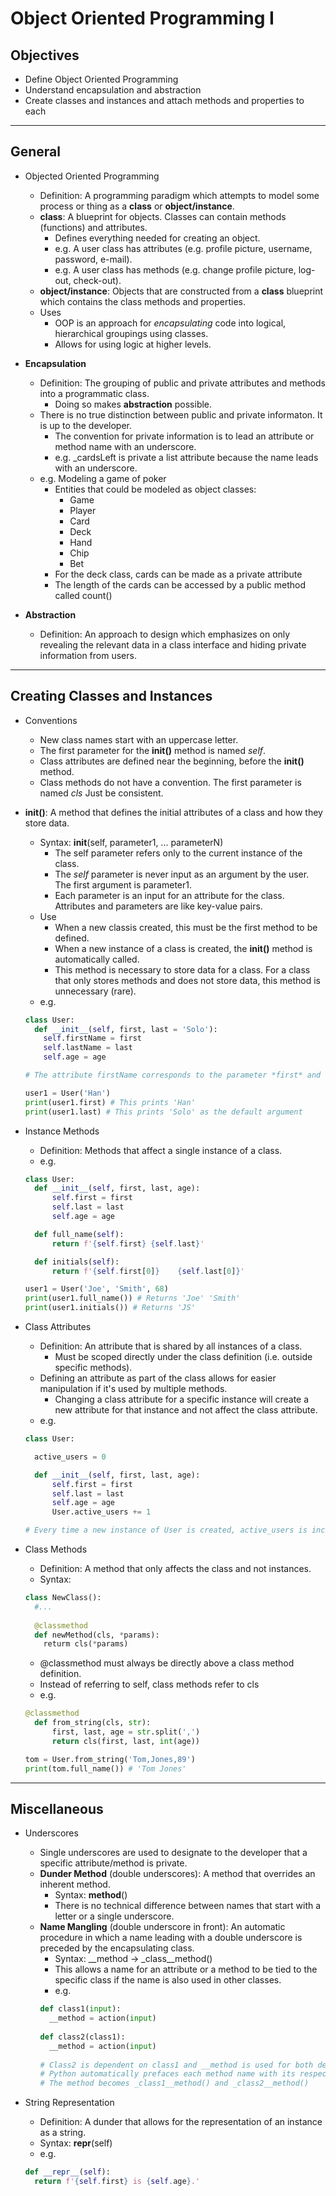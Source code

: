 # Object Oriented Programming I

## Objectives

- Define Object Oriented Programming
- Understand encapsulation and abstraction
- Create classes and instances and attach methods and properties to each

---

## General

- Objected Oriented Programming
  - Definition:  A programming paradigm which attempts to model some process or thing as a **class** or **object/instance**.
  - **class**:  A blueprint for objects.  Classes can contain methods (functions) and attributes.
    - Defines everything needed for creating an object.
    - e.g.  A user class has attributes (e.g. profile picture, username, password, e-mail).
    - e.g.  A user class has methods (e.g. change profile picture, log-out, check-out).
  - **object/instance**:  Objects that are constructed from a **class** blueprint which contains the class methods and properties.
  - Uses
    - OOP is an approach for *encapsulating* code into logical, hierarchical groupings using classes.
    - Allows for using logic at higher levels.

- **Encapsulation**
  - Definition:  The grouping of public and private attributes and methods into a programmatic class.
    - Doing so makes **abstraction** possible.
  - There is no true distinction between public and private informaton.  It is up to the developer.
    - The convention for private information is to lead an attribute or method name with an underscore.
    - e.g.  _cardsLeft is private a list attribute because the name leads with an underscore.
  - e.g.  Modeling a game of poker
    - Entities that could be modeled as object classes:
      - Game
      - Player
      - Card
      - Deck
      - Hand
      - Chip
      - Bet
    - For the deck class, cards can be made as a private attribute
    - The length of the cards can be accessed by a public method called count()

- **Abstraction**
  - Definition:  An approach to design which emphasizes on only revealing the relevant data in a class interface and hiding private information from users.

---

## Creating Classes and Instances

- Conventions
  - New class names start with an uppercase letter.
  - The first parameter for the **__init__()** method is named *self*.
  - Class attributes are defined near the beginning, before the **__init__()** method.
  - Class methods do not have a convention.  The first parameter is named *cls*  Just be consistent.

- **__init__()**:  A method that defines the initial attributes of a class and how they store data.
  - Syntax:  __init__(self, parameter1, ... parameterN)
    - The self parameter refers only to the current instance of the class.
    - The *self* parameter is never input as an argument by the user.  The first argument is parameter1.
    - Each parameter is an input for an attribute for the class.  Attributes and parameters are like key-value pairs.
  - Use
    - When a new classis created, this must be the first method to be defined.
    - When a new instance of a class is created, the **__init__()** method is automatically called.
    - This method is necessary to store data for a class.  For a class that only stores methods and does not store data, this method is unnecessary (rare).
  - e.g.
  ```python
  class User:
    def __init__(self, first, last = 'Solo'):
      self.firstName = first
      self.lastName = last
      self.age = age
  
  # The attribute firstName corresponds to the parameter *first* and so on.
  
  user1 = User('Han')
  print(user1.first) # This prints 'Han'
  print(user1.last) # This prints 'Solo' as the default argument
  ```

- Instance Methods
  - Definition:  Methods that affect a single instance of a class.
  - e.g.
  ```python
  class User:
    def __init__(self, first, last, age):
        self.first = first
        self.last = last
        self.age = age

    def full_name(self):
        return f'{self.first} {self.last}'

    def initials(self):
        return f'{self.first[0]}    {self.last[0]}'
  
  user1 = User('Joe', 'Smith', 68)
  print(user1.full_name()) # Returns 'Joe' 'Smith'
  print(user1.initials()) # Returns 'JS'
  ```

- Class Attributes
  - Definition:  An attribute that is shared by all instances of a class.
    - Must be scoped directly under the class definition (i.e. outside specific methods).
  - Defining an attribute as part of the class allows for easier manipulation if it's used by multiple methods.
    - Changing a class attribute for a specific instance will create a new attribute for that instance and not affect the class attribute.
  - e.g.
  ```python
  class User:

    active_users = 0

    def __init__(self, first, last, age):
        self.first = first
        self.last = last
        self.age = age
        User.active_users += 1
  
  # Every time a new instance of User is created, active_users is increased by 1.
  ```

- Class Methods
  - Definition:  A method that only affects the class and not instances.
  - Syntax:
  ```python
  class NewClass():
    #...
    
    @classmethod
    def newMethod(cls, *params):
      returm cls(*params)
  ```
    - @classmethod must always be directly above a class method definition.
    - Instead of referring to self, class methods refer to cls
  - e.g.
  ```python
  @classmethod
    def from_string(cls, str):
        first, last, age = str.split(',')
        return cls(first, last, int(age))
  
  tom = User.from_string('Tom,Jones,89')
  print(tom.full_name()) # 'Tom Jones'
  ```

---

## Miscellaneous

- Underscores
  - Single underscores are used to designate to the developer that a specific attribute/method is private.
  - **Dunder Method** (double underscores):  A method that overrides an inherent method.
    - Syntax:  __method__()
    - There is no technical difference between names that start with a letter or a single underscore.
  - **Name Mangling** (double underscore in front):  An automatic procedure in which a name leading with a double underscore is preceded by the encapsulating class.
    - Syntax:  __method -> _class__method()
    - This allows a name for an attribute or a method to be tied to the specific class if the name is also used in other classes.
    - e.g.
    ```python
    def class1(input):
      __method = action(input)
      
    def class2(class1):
      __method = action(input)
      
    # Class2 is dependent on class1 and __method is used for both definitions
    # Python automatically prefaces each method name with its respective class to avoid confusion
    # The method becomes _class1__method() and _class2__method()
    ```

- String Representation
  - Definition:  A dunder that allows for the representation of an instance as a string.
  - Syntax:  __repr__(self)
  - e.g.
  ```python
  def __repr__(self):
    return f'{self.first} is {self.age}.'
  ```
